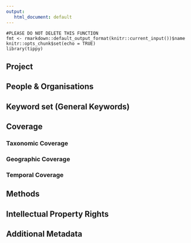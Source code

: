 ```yaml
---
output:
   html_document: default
---
```


```{r Set up, echo=FALSE, warning=FALSE, message=FALSE}
#PLEASE DO NOT DELETE THIS FUNCTION
fmt <- rmarkdown::default_output_format(knitr::current_input())$name
knitr::opts_chunk$set(echo = TRUE)
library(tippy)

```

## Project



## People & Organisations



## Keyword set (General Keywords)




## Coverage

### Taxonomic Coverage



### Geographic Coverage




### Temporal Coverage



## Methods




## Intellectual Property Rights



## Additional Metadata



